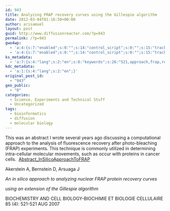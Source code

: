 ```yaml
---
id: 943
title: Analyzing FRAP recovery curves using the Gillespie algorithm
date: 2012-03-04T01:18:50+00:00
author: arisamuel
layout: post
guid: http://www.diffusionreactor.com/?p=943
permalink: /?p=943
gwo4wp:
  - 'a:4:{s:7:"enabled";s:0:"";s:14:"control_script";s:0:"";s:15:"tracking_script";s:0:"";s:17:"conversion_script";s:0:"";}'
  - 'a:4:{s:7:"enabled";s:0:"";s:14:"control_script";s:0:"";s:15:"tracking_script";s:0:"";s:17:"conversion_script";s:0:"";}'
ks_metadata:
  - 'a:7:{s:4:"lang";s:2:"en";s:8:"keywords";s:26:"521,approach,frap,recovery";s:19:"keywords_autoupdate";s:1:"1";s:11:"description";s:0:"";s:22:"description_autoupdate";s:1:"1";s:5:"title";s:60:"Analyzing FRAP recovery curves using the Gillespie algorithm";s:6:"robots";s:12:"index,follow";}'
kdc_metadata:
  - 'a:1:{s:4:"lang";s:2:"en";}'
original_post_id:
  - "943"
geo_public:
  - "0"
categories:
  - Science, Experiments and Technical Stuff
  - Uncategorized
tags:
  - bioinformatics
  - diffusion
  - molecular biology
---
```

This was an abstract I wrote several years ago discussing a computational approach to the analysis of fluorescence recovery after photo-bleaching (FRAP) experiments. This technique is commonly utilized in determining intra-cellular molecular movements, such as occur with proteins in cancer cells.  [Abstract_InSilicoApproachToFRAP](http://www.samuelakerstein.com/wp-content/uploads/2012/03/abstract_insilicoapproachtofrap.pdf)

Akerstein A, Bernstein D, Arsuaga J
  
_An in silico approach to analyzing nuclear FRAP protein recovery curves_
  
 _using an extension of the Gillespie algorithm_
  
BIOCHEMISTRY AND CELL BIOLOGY-BIOCHIMIE ET BIOLOGIE CELLULAIRE 85 (4): 521-521 AUG 2007